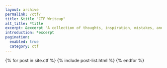 ```yaml
---
layout: archive
permalink: /ctf/
title: &title "CTF Writeup"
alt_title: *title
excerpt: &excerpt "A collection of thoughts, inspiration, mistakes, and other long-form minutia I've written. For smaller, more regular tidbits --- peruse the [notes section](/notes/)."
introduction: *excerpt
pagination: 
  enabled: true
  category: ctf
---
```


{% for post in site.ctf %}
    {% include post-list.html %}
{% endfor %}